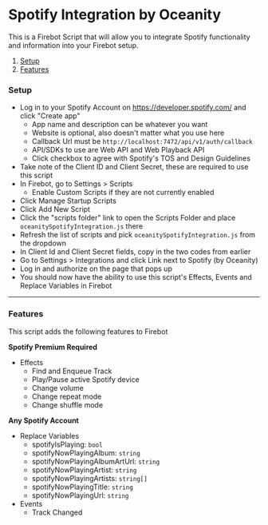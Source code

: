 # Spotify Integration by Oceanity

This is a Firebot Script that will allow you to integrate Spotify functionality and information into your Firebot setup.

1. [Setup](#Setup)
2. [Features](#Features)

<div id="Setup" />

### Setup

- Log in to your Spotify Account on https://developer.spotify.com/ and click "Create app"
  - App name and description can be whatever you want
  - Website is optional, also doesn't matter what you use here
  - Callback Url must be `http://localhost:7472/api/v1/auth/callback`
  - API/SDKs to use are Web API and Web Playback API
  - Click checkbox to agree with Spotify's TOS and Design Guidelines
- Take note of the Client ID and Client Secret, these are required to use this script
- In Firebot, go to Settings > Scripts
  - Enable Custom Scripts if they are not currently enabled
- Click Manage Startup Scripts
- Click Add New Script
- Click the "scripts folder" link to open the Scripts Folder and place `oceanitySpotifyIntegration.js` there
- Refresh the list of scripts and pick `oceanitySpotifyIntegration.js` from the dropdown
- In Client Id and Client Secret fields, copy in the two codes from earlier
- Go to Settings > Integrations and click Link next to Spotify (by Oceanity)
- Log in and authorize on the page that pops up
- You should now have the ability to use this script's Effects, Events and Replace Variables in Firebot

---

<div id="Features" />

### Features

This script adds the following features to Firebot

**Spotify Premium Required**

- Effects
  - Find and Enqueue Track
  - Play/Pause active Spotify device
  - Change volume
  - Change repeat mode
  - Change shuffle mode

**Any Spotify Account**

- Replace Variables
  - spotifyIsPlaying: `bool`
  - spotifyNowPlayingAlbum: `string`
  - spotifyNowPlayingAlbumArtUrl: `string`
  - spotifyNowPlayingArtist: `string`
  - spotifyNowPlayingArtists: `string[]`
  - spotifyNowPlayingTitle: `string`
  - spotifyNowPlayingUrl: `string`
- Events
  - Track Changed
